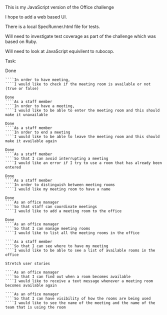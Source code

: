 This is my JavaScript version of the Office challenge

I hope to add a web based UI.

There is a local SpecRunner.html file for tests.

Will need to investigate test coverage as part of the challenge which was based on Ruby.

Will need to look at JavaScript equivilent to rubocop.



Task:

Done
````As a staff member
````In order to have meeting,
````I would like to check if the meeting room is available or not (true or false)

Done
````As a staff member
````In order to have a meeting,
````I would like to be able to enter the meeting room and this should make it unavailable

Done
````As a staff member
````In order to end a meeting
````I would like to be able to leave the meeting room and this should make it available again

Done
````As a staff member
````So that I can avoid interrupting a meeting
````I would like an error if I try to use a room that has already been entered

Done
````As a staff member
````In order to distinguish between meeting rooms
````I would like my meeting room to have a name

Done
````As an office manager
````So that staff can coordinate meetings
````I would like to add a meeting room to the office

Done
````As an office manager
````So that I can manage meeting rooms
````I would like to list all the meeting rooms in the office

````As a staff member
````So that I can see where to have my meeting
````I would like to be able to see a list of available rooms in the office

Stretch user stories

````As an office manager
````So that I can find out when a room becomes available
````I would like to receive a text message whenever a meeting room becomes available again

````As an office manager
````So that I can have visibility of how the rooms are being used
````I would like to see the name of the meeting and the name of the team that is using the room

